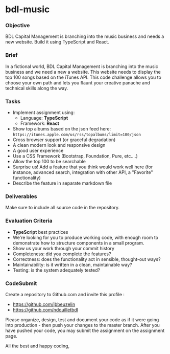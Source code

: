 # bdl-music

### Objective

BDL Capital Management is branching into the music business and needs a new website. Build it using TypeScript and React.

### Brief

In a fictional world, BDL Capital Management is branching into the music business and we need a new a website. This website needs to display the top 100 songs based on the iTunes API. This code challenge allows you to choose your own path and lets you flaunt your creative panache and technical skills along the way.

### Tasks

- Implement assignment using:
  - Language: **TypeScript**
  - Framework: **React**
- Show top albums based on the json feed here: `https://itunes.apple.com/us/rss/topalbums/limit=100/json`
- Cross browser support (or graceful degradation)
- A clean modern look and responsive design
- A good user experience
- Use a CSS Framework (Bootstrap, Foundation, Pure, etc.…)
- Allow the top 100 to be searchable
- Surprise us! Add a feature that you think would work well here (for instance, advanced search, integration with other API, a "Favorite" functionality)
- Describe the feature in separate markdown file

### Deliverables

Make sure to include all source code in the repository.

### Evaluation Criteria

- **TypeScript** best practices
- We're looking for you to produce working code, with enough room to demonstrate how to structure components in a small program.
- Show us your work through your commit history
- Completeness: did you complete the features?
- Correctness: does the functionality act in sensible, thought-out ways?
- Maintainability: is it written in a clean, maintainable way?
- Testing: is the system adequately tested?

### CodeSubmit

Create a repository to Github.com and invite this profile :

- https://github.com/jbbeuzelin
- https://github.com/ndouilletbdl

Please organize, design, test and document your code as if it were going into production - then push your changes to the master branch. After you have pushed your code, you may submit the assignment on the assignment page.

All the best and happy coding,
